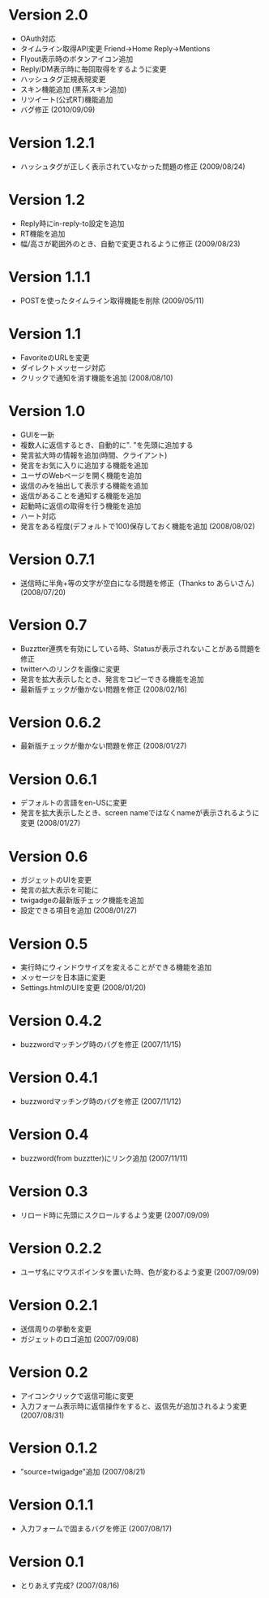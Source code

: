 # Version 2.0 #
  * OAuth対応
  * タイムライン取得API変更 Friend→Home Reply→Mentions
  * Flyout表示時のボタンアイコン追加
  * Reply/DM表示時に毎回取得をするように変更
  * ハッシュタグ正規表現変更
  * スキン機能追加 (黒系スキン追加)
  * リツイート(公式RT)機能追加
  * バグ修正
(2010/09/09)
# Version 1.2.1 #
  * ハッシュタグが正しく表示されていなかった問題の修正
(2009/08/24)
# Version 1.2 #
  * Reply時にin-reply-to設定を追加
  * RT機能を追加
  * 幅/高さが範囲外のとき、自動で変更されるように修正
(2009/08/23)
# Version 1.1.1 #
  * POSTを使ったタイムライン取得機能を削除
(2009/05/11)
# Version 1.1 #
  * FavoriteのURLを変更
  * ダイレクトメッセージ対応
  * クリックで通知を消す機能を追加
(2008/08/10)
# Version 1.0 #
  * GUIを一新
  * 複数人に返信するとき、自動的に". "を先頭に追加する
  * 発言拡大時の情報を追加(時間、クライアント)
  * 発言をお気に入りに追加する機能を追加
  * ユーザのWebページを開く機能を追加
  * 返信のみを抽出して表示する機能を追加
  * 返信があることを通知する機能を追加
  * 起動時に返信の取得を行う機能を追加
  * ハート対応
  * 発言をある程度(デフォルトで100)保存しておく機能を追加
(2008/08/02)
# Version 0.7.1 #
  * 送信時に半角+等の文字が空白になる問題を修正（Thanks to あらいさん)
(2008/07/20)
# Version 0.7 #
  * Buzztter連携を有効にしている時、Statusが表示されないことがある問題を修正
  * twitterへのリンクを画像に変更
  * 発言を拡大表示したとき、発言をコピーできる機能を追加
  * 最新版チェックが働かない問題を修正
(2008/02/16)
# Version 0.6.2 #
  * 最新版チェックが働かない問題を修正
(2008/01/27)
# Version 0.6.1 #
  * デフォルトの言語をen-USに変更
  * 発言を拡大表示したとき、screen nameではなくnameが表示されるように変更
(2008/01/27)
# Version 0.6 #
  * ガジェットのUIを変更
  * 発言の拡大表示を可能に
  * twigadgeの最新版チェック機能を追加
  * 設定できる項目を追加
(2008/01/27)
# Version 0.5 #
  * 実行時にウィンドウサイズを変えることができる機能を追加
  * メッセージを日本語に変更
  * Settings.htmlのUIを変更
(2008/01/20)
# Version 0.4.2 #
  * buzzwordマッチング時のバグを修正
(2007/11/15)
# Version 0.4.1 #
  * buzzwordマッチング時のバグを修正
(2007/11/12)
# Version 0.4 #
  * buzzword(from buzztter)にリンク追加
(2007/11/11)
# Version 0.3 #
  * リロード時に先頭にスクロールするよう変更
(2007/09/09)
# Version 0.2.2 #
  * ユーザ名にマウスポインタを置いた時、色が変わるよう変更
(2007/09/09)
# Version 0.2.1 #
  * 送信周りの挙動を変更
  * ガジェットのロゴ追加
(2007/09/08)
# Version 0.2 #
  * アイコンクリックで返信可能に変更
  * 入力フォーム表示時に返信操作をすると、返信先が追加されるよう変更
(2007/08/31)
# Version 0.1.2 #
  * "source=twigadge"追加
(2007/08/21)
# Version 0.1.1 #
  * 入力フォームで固まるバグを修正
(2007/08/17)
# Version 0.1 #
  * とりあえず完成?
(2007/08/16)